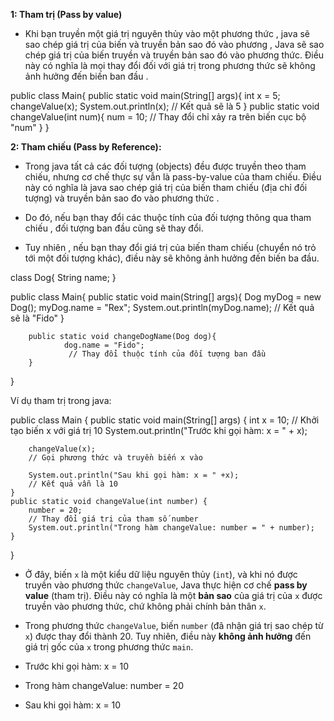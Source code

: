 
**1: Tham trị (Pass by value)**

- Khi bạn truyền một giá trị nguyên thủy vào một phương thức , java sẽ sao chép giá trị của biến và truyền bản sao đó vào phương , Java sẽ sao chép giá trị của biến truyền và truyền bản sao đó vào phương thức. Điều này có nghĩa là mọi thay đổi đối với giá trị trong phương thức sẽ không ảnh hưởng đến biến ban đầu .

public class Main{
	public static void main(String[] args){
			int x = 5;
			changeValue(x);
			System.out.println(x); // Kết quả sẽ là 5
	}
	public static void changeValue(int num){
		    num = 10;  // Thay đổi chỉ xảy ra trên biến cục bộ "num"
	}
}

**2: Tham chiếu (Pass by Reference):**

- Trong java tất cả các đối tượng (objects) đều được truyền theo tham chiếu, nhưng cơ chế thực sự vẫn là pass-by-value của tham chiếu. Điều này có nghĩa là java sao chép giá trị của biến tham chiếu (địa chỉ đối tượng) và truyền bản sao đo vào phương thức .
- Do đó, nếu bạn thay đổi các thuộc tính của đối tượng thông qua tham chiếu , đối tượng ban đầu cũng sẽ thay đổi.

- Tuy nhiên , nếu bạn thay đổi giá trị của biến tham chiếu (chuyển nó trỏ tới một đối tượng khác), điều này sẽ không ảnh hưởng đến biến ba đầu.

class Dog{
	String name;
}

public class Main{
		public static void main(String[] args){
			Dog myDog = new Dog();
			myDog.name = "Rex";
			System.out.println(myDog.name); // Kết quả sẽ là "Fido"
		}

		public static void changeDogName(Dog dog){
				dog.name = "Fido";
				 // Thay đổi thuộc tính của đối tượng ban đầu
		}
}

Ví dụ tham trị trong java:

public class Main {
    public static void main(String[] args) {
        int x = 10;               // Khởi tạo biến x với giá trị 10
        System.out.println("Trước khi gọi hàm: x = " + x);
        
        changeValue(x); 
        // Gọi phương thức và truyền biến x vào
        
        System.out.println("Sau khi gọi hàm: x = " +x);  
        // Kết quả vẫn là 10
    }
    public static void changeValue(int number) {
        number = 20;              
        // Thay đổi giá trị của tham số number
        System.out.println("Trong hàm changeValue: number = " + number);
    }
}
- Ở đây, biến `x` là một kiểu dữ liệu nguyên thủy (`int`), và khi nó được truyền vào phương thức `changeValue`, Java thực hiện cơ chế **pass by value** (tham trị). Điều này có nghĩa là một **bản sao** của giá trị của `x` được truyền vào phương thức, chứ không phải chính bản thân `x`.
- Trong phương thức `changeValue`, biến `number` (đã nhận giá trị sao chép từ `x`) được thay đổi thành 20. Tuy nhiên, điều này **không ảnh hưởng** đến giá trị gốc của `x` trong phương thức `main`.

- Trước khi gọi hàm: x = 10
- Trong hàm changeValue: number = 20
- Sau khi gọi hàm: x = 10

